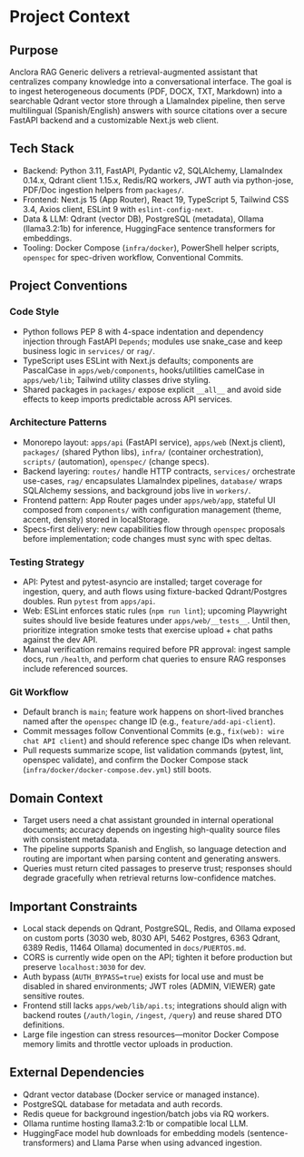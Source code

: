 # Project Context

## Purpose

Anclora RAG Generic delivers a retrieval-augmented assistant that centralizes company knowledge into a conversational interface. The goal is to ingest heterogeneous documents (PDF, DOCX, TXT, Markdown) into a searchable Qdrant vector store through a LlamaIndex pipeline, then serve multilingual (Spanish/English) answers with source citations over a secure FastAPI backend and a customizable Next.js web client.

## Tech Stack

- Backend: Python 3.11, FastAPI, Pydantic v2, SQLAlchemy, LlamaIndex 0.14.x, Qdrant client 1.15.x, Redis/RQ workers, JWT auth via python-jose, PDF/Doc ingestion helpers from `packages/`.
- Frontend: Next.js 15 (App Router), React 19, TypeScript 5, Tailwind CSS 3.4, Axios client, ESLint 9 with `eslint-config-next`.
- Data & LLM: Qdrant (vector DB), PostgreSQL (metadata), Ollama (llama3.2:1b) for inference, HuggingFace sentence transformers for embeddings.
- Tooling: Docker Compose (`infra/docker`), PowerShell helper scripts, `openspec` for spec-driven workflow, Conventional Commits.

## Project Conventions

### Code Style

- Python follows PEP 8 with 4-space indentation and dependency injection through FastAPI `Depends`; modules use snake_case and keep business logic in `services/` or `rag/`.
- TypeScript uses ESLint with Next.js defaults; components are PascalCase in `apps/web/components`, hooks/utilities camelCase in `apps/web/lib`; Tailwind utility classes drive styling.
- Shared packages in `packages/` expose explicit `__all__` and avoid side effects to keep imports predictable across API services.

### Architecture Patterns

- Monorepo layout: `apps/api` (FastAPI service), `apps/web` (Next.js client), `packages/` (shared Python libs), `infra/` (container orchestration), `scripts/` (automation), `openspec/` (change specs).
- Backend layering: `routes/` handle HTTP contracts, `services/` orchestrate use-cases, `rag/` encapsulates LlamaIndex pipelines, `database/` wraps SQLAlchemy sessions, and background jobs live in `workers/`.
- Frontend pattern: App Router pages under `apps/web/app`, stateful UI composed from `components/` with configuration management (theme, accent, density) stored in localStorage.
- Specs-first delivery: new capabilities flow through `openspec` proposals before implementation; code changes must sync with spec deltas.

### Testing Strategy

- API: Pytest and pytest-asyncio are installed; target coverage for ingestion, query, and auth flows using fixture-backed Qdrant/Postgres doubles. Run `pytest` from `apps/api`.
- Web: ESLint enforces static rules (`npm run lint`); upcoming Playwright suites should live beside features under `apps/web/__tests__`. Until then, prioritize integration smoke tests that exercise upload + chat paths against the dev API.
- Manual verification remains required before PR approval: ingest sample docs, run `/health`, and perform chat queries to ensure RAG responses include referenced sources.

### Git Workflow

- Default branch is `main`; feature work happens on short-lived branches named after the `openspec` change ID (e.g., `feature/add-api-client`).
- Commit messages follow Conventional Commits (e.g., `fix(web): wire chat API client`) and should reference spec change IDs when relevant.
- Pull requests summarize scope, list validation commands (pytest, lint, openspec validate), and confirm the Docker Compose stack (`infra/docker/docker-compose.dev.yml`) still boots.

## Domain Context

- Target users need a chat assistant grounded in internal operational documents; accuracy depends on ingesting high-quality source files with consistent metadata.
- The pipeline supports Spanish and English, so language detection and routing are important when parsing content and generating answers.
- Queries must return cited passages to preserve trust; responses should degrade gracefully when retrieval returns low-confidence matches.

## Important Constraints

- Local stack depends on Qdrant, PostgreSQL, Redis, and Ollama exposed on custom ports (3030 web, 8030 API, 5462 Postgres, 6363 Qdrant, 6389 Redis, 11464 Ollama) documented in `docs/PUERTOS.md`.
- CORS is currently wide open on the API; tighten it before production but preserve `localhost:3030` for dev.
- Auth bypass (`AUTH_BYPASS=true`) exists for local use and must be disabled in shared environments; JWT roles (ADMIN, VIEWER) gate sensitive routes.
- Frontend still lacks `apps/web/lib/api.ts`; integrations should align with backend routes (`/auth/login`, `/ingest`, `/query`) and reuse shared DTO definitions.
- Large file ingestion can stress resources—monitor Docker Compose memory limits and throttle vector uploads in production.

## External Dependencies

- Qdrant vector database (Docker service or managed instance).
- PostgreSQL database for metadata and auth records.
- Redis queue for background ingestion/batch jobs via RQ workers.
- Ollama runtime hosting llama3.2:1b or compatible local LLM.
- HuggingFace model hub downloads for embedding models (sentence-transformers) and Llama Parse when using advanced ingestion.
